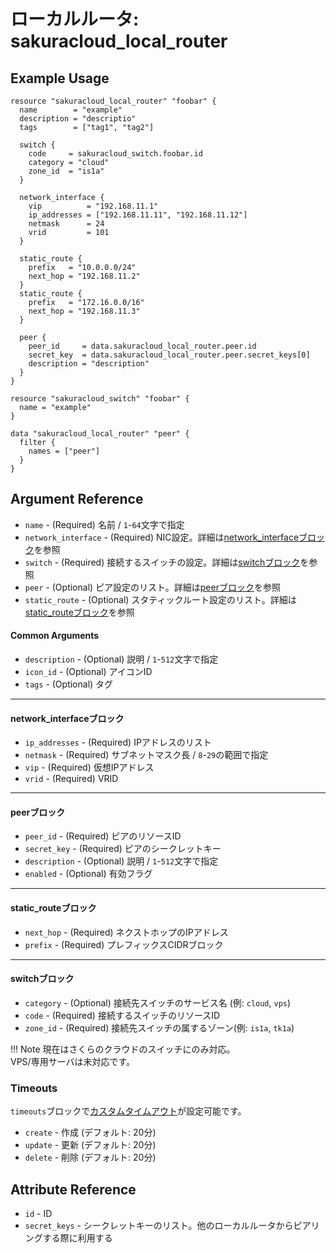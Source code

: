 # ローカルルータ: sakuracloud_local_router

## Example Usage

```hcl
resource "sakuracloud_local_router" "foobar" {
  name        = "example"
  description = "descriptio"
  tags        = ["tag1", "tag2"]

  switch {
    code     = sakuracloud_switch.foobar.id
    category = "cloud"
    zone_id  = "is1a"
  }

  network_interface {
    vip          = "192.168.11.1"
    ip_addresses = ["192.168.11.11", "192.168.11.12"]
    netmask      = 24
    vrid         = 101
  }

  static_route {
    prefix   = "10.0.0.0/24"
    next_hop = "192.168.11.2"
  }
  static_route {
    prefix   = "172.16.0.0/16"
    next_hop = "192.168.11.3"
  }

  peer {
    peer_id     = data.sakuracloud_local_router.peer.id
    secret_key  = data.sakuracloud_local_router.peer.secret_keys[0]
    description = "description"
  }
}

resource "sakuracloud_switch" "foobar" {
  name = "example"
}

data "sakuracloud_local_router" "peer" {
  filter {
    names = ["peer"]
  }
}

```
## Argument Reference

* `name` - (Required) 名前 / `1`-`64`文字で指定
* `network_interface` - (Required) NIC設定。詳細は[network_interfaceブロック](#network_interface)を参照
* `switch` - (Required) 接続するスイッチの設定。詳細は[switchブロック](#switch)を参照
* `peer` - (Optional) ピア設定のリスト。詳細は[peerブロック](#peer)を参照
* `static_route` - (Optional) スタティックルート設定のリスト。詳細は[static_routeブロック](#static_route)を参照

#### Common Arguments

* `description` - (Optional) 説明 / `1`-`512`文字で指定
* `icon_id` - (Optional) アイコンID
* `tags` - (Optional) タグ

---

#### network_interfaceブロック

* `ip_addresses` - (Required) IPアドレスのリスト
* `netmask` - (Required) サブネットマスク長 / `8`-`29`の範囲で指定
* `vip` - (Required) 仮想IPアドレス
* `vrid` - (Required) VRID

---

#### peerブロック

* `peer_id` - (Required) ピアのリソースID
* `secret_key` - (Required) ピアのシークレットキー
* `description` - (Optional) 説明 / `1`-`512`文字で指定
* `enabled` - (Optional) 有効フラグ

---

#### static_routeブロック

* `next_hop` - (Required) ネクストホップのIPアドレス
* `prefix` - (Required) プレフィックスCIDRブロック

---

#### switchブロック

* `category` - (Optional) 接続先スイッチのサービス名 (例: `cloud`, `vps`)
* `code` - (Required) 接続するスイッチのリソースID
* `zone_id` - (Required) 接続先スイッチの属するゾーン(例: `is1a`, `tk1a`)

!!! Note
    現在はさくらのクラウドのスイッチにのみ対応。  
    VPS/専用サーバは未対応です。  


### Timeouts

`timeouts`ブロックで[カスタムタイムアウト](https://www.terraform.io/docs/configuration/resources.html#operation-timeouts)が設定可能です。  

* `create` - 作成 (デフォルト: 20分)
* `update` - 更新 (デフォルト: 20分)
* `delete` - 削除 (デフォルト: 20分)

## Attribute Reference

* `id` - ID
* `secret_keys` - シークレットキーのリスト。他のローカルルータからピアリングする際に利用する


